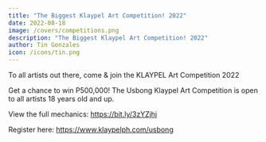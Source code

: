 ```yaml
---
title: "The Biggest Klaypel Art Competition! 2022"
date: 2022-08-18
image: /covers/competitions.png
description: "The Biggest Klaypel Art Competition! 2022"
author: Tin Gonzales
icon: /icons/tin.png
---
```




To all artists out there, come & join the KLAYPEL Art Competition 2022

Get a chance to win P500,000! The Usbong Klaypel Art Competition is open to all artists 18 years old and up. 

View the full mechanics: https://bit.ly/3zYZjhj

Register here: https://www.klaypelph.com/usbong


